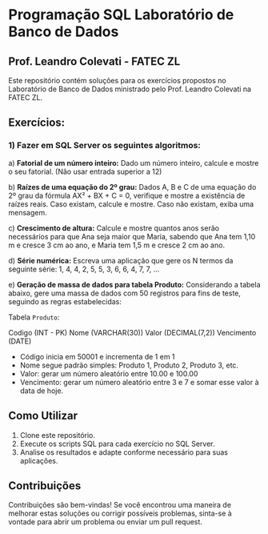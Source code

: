 # Programação SQL Laboratório de Banco de Dados
## Prof. Leandro Colevati - FATEC ZL

Este repositório contém soluções para os exercícios propostos no Laboratório de Banco de Dados ministrado pelo Prof. Leandro Colevati na FATEC ZL.

## Exercícios:

### 1) Fazer em SQL Server os seguintes algoritmos:
a) **Fatorial de um número inteiro:**
   Dado um número inteiro, calcule e mostre o seu fatorial. (Não usar entrada superior a 12)

b) **Raízes de uma equação do 2º grau:**
   Dados A, B e C de uma equação do 2º grau da fórmula AX² + BX + C = 0, verifique e mostre a existência de raízes reais. Caso existam, calcule e mostre. Caso não existam, exiba uma mensagem.

c) **Crescimento de altura:**
   Calcule e mostre quantos anos serão necessários para que Ana seja maior que Maria, sabendo que Ana tem 1,10 m e cresce 3 cm ao ano, e Maria tem 1,5 m e cresce 2 cm ao ano.

d) **Série numérica:**
   Escreva uma aplicação que gere os N termos da seguinte série: 1, 4, 4, 2, 5, 5, 3, 6, 6, 4, 7, 7, ...

e) **Geração de massa de dados para tabela Produto:**
   Considerando a tabela abaixo, gere uma massa de dados com 50 registros para fins de teste, seguindo as regras estabelecidas:
   
   Tabela `Produto`:

Codigo (INT - PK)
Nome (VARCHAR(30))
Valor (DECIMAL(7,2))
Vencimento (DATE)

- Código inicia em 50001 e incrementa de 1 em 1
- Nome segue padrão simples: Produto 1, Produto 2, Produto 3, etc.
- Valor: gerar um número aleatório entre 10.00 e 100.00
- Vencimento: gerar um número aleatório entre 3 e 7 e somar esse valor à data de hoje.

## Como Utilizar
1. Clone este repositório.
2. Execute os scripts SQL para cada exercício no SQL Server.
3. Analise os resultados e adapte conforme necessário para suas aplicações.

## Contribuições
Contribuições são bem-vindas! Se você encontrou uma maneira de melhorar estas soluções ou corrigir possíveis problemas, sinta-se à vontade para abrir um problema ou enviar um pull request.




